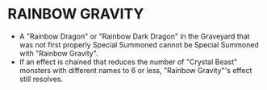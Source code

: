 # RAINBOW GRAVITY

*   A "Rainbow Dragon" or "Rainbow Dark Dragon" in the Graveyard that was not first properly Special Summoned cannot be Special Summoned with "Rainbow Gravity".
*   If an effect is chained that reduces the number of "Crystal Beast" monsters with different names to 6 or less, "Rainbow Gravity"'s effect still resolves.
